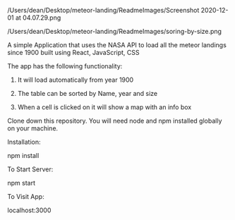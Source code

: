 


/Users/dean/Desktop/meteor-landing/ReadmeImages/Screenshot 2020-12-01 at 04.07.29.png

/Users/dean/Desktop/meteor-landing/ReadmeImages/soring-by-size.png

A simple Application that uses the NASA API to load all the meteor landings since 1900 built using React, JavaScript, CSS

The app has the following functionality: 

1) It will load automatically from year 1900 

2) The table can be sorted by Name, year and size

3) When a cell is clicked on it will show a map with an info box 

Clone down this repository. You will need node and npm installed globally on your machine.

Installation:

npm install


To Start Server:

npm start

To Visit App:

localhost:3000